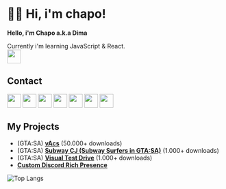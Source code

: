 # 👋🏻 Hi, i'm chapo!
**Hello, i'm Chapo a.k.a Dima**

Currently i'm learning JavaScript & React.   
<img height="32" src="https://skillicons.dev/icons?i=js,ts,lua,vscode"/>  
## Contact
[<img height="32" width="32" src="https://cdn.simpleicons.org/vk/#0077FF"/>](https://vk.com/ya_chapo)
[<img height="32" width="32" src="https://cdn.simpleicons.org/vk/#0077FF"/>](https://vk.com/chaposcripts)
[<img height="32" width="32" src="https://cdn.simpleicons.org/telegram/#229ED9"/>](https://t.me/ya_chapo)
[<img height="32" width="32" src="https://cdn.simpleicons.org/telegram/#229ED9"/>](https://t.me/chaposcripts)
[<img height="32" width="32" src="https://cdn.simpleicons.org/discord/#5865F2"/>](https://discord.gg/pXybQUmejw)
[<img height="32" width="32" src="https://cdn.simpleicons.org/youtube/#ff0000"/>](https://www.youtube.com/@ya_chapo)
[<img height="32" width="32" src="https://www.blast.hk/styles/io_dark/images/blasthack/logo_b_new.png"/>](https://www.blast.hk/members/112329/)

## My Projects
* (GTA:SA) [**vAcs**](https://www.blast.hk/threads/133752/) (50.000+ downloads)
* (GTA:SA) [**Subway CJ (Subway Surfers in GTA:SA)**](https://www.blast.hk/threads/155704/) (1.000+ downloads)
* (GTA:SA) [**Visual Test Drive**](https://www.blast.hk/threads/109617/) (1.000+ downloads)
* [**Custom Discord Rich Presence**](https://github.com/GovnocodedByChapo/custom-discord-rich-presence)

![Top Langs](https://github-readme-stats.vercel.app/api/top-langs/?username=GovnocodedByChapo&layout=compact)  
